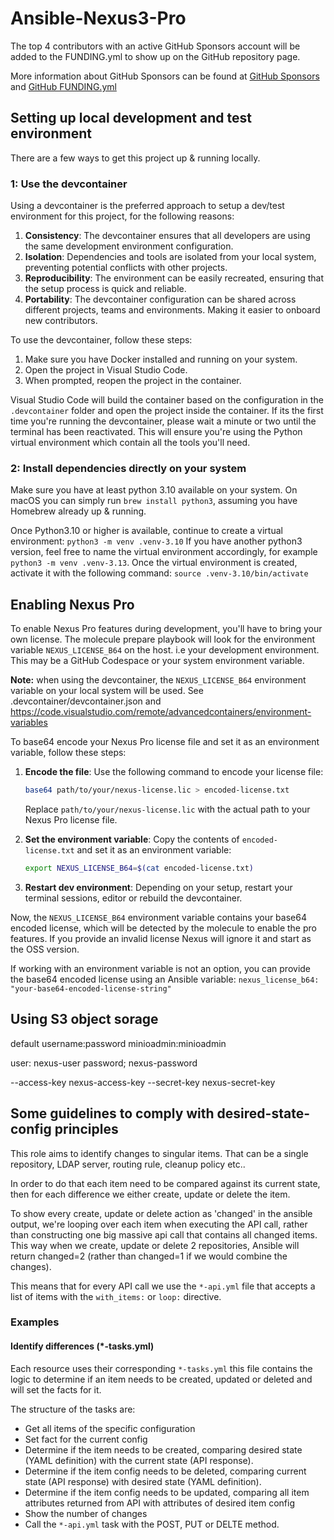 # Ansible-Nexus3-Pro

The top 4 contributors with an active GitHub Sponsors account will be added to the FUNDING.yml to show up on the GitHub repository page.

More information about GitHub Sponsors can be found at [GitHub Sponsors](https://github.com/sponsors) and [GitHub FUNDING.yml](https://docs.github.com/en/repositories/managing-your-repositorys-settings-and-features/customizing-your-repository/displaying-a-sponsor-button-in-your-repository)

## Setting up local development and test environment
There are a few ways to get this project up & running locally.

### 1: Use the devcontainer
Using a devcontainer is the preferred approach to setup a dev/test environment for this project, for the following reasons:

1. **Consistency**: The devcontainer ensures that all developers are using the same development environment configuration.
2. **Isolation**: Dependencies and tools are isolated from your local system, preventing potential conflicts with other projects.
3. **Reproducibility**: The environment can be easily recreated, ensuring that the setup process is quick and reliable.
4. **Portability**: The devcontainer configuration can be shared across different projects, teams and environments. Making it easier to onboard new contributors.

To use the devcontainer, follow these steps:

1. Make sure you have Docker installed and running on your system.
2. Open the project in Visual Studio Code.
3. When prompted, reopen the project in the container.

Visual Studio Code will build the container based on the configuration in the `.devcontainer` folder and open the project inside the container.
If its the first time you're running the devcontainer, please wait a minute or two until the terminal has been reactivated. This will ensure you're using the Python virtual environment which contain all the tools you'll need.

### 2: Install dependencies directly on your system
Make sure you have at least python 3.10 available on your system.
On macOS you can simply run `brew install python3`, assuming you have Homebrew already up & running.

Once Python3.10 or higher is available, continue to create a virtual environment:
`python3 -m venv .venv-3.10`
If you have another python3 version, feel free to name the virtual environment accordingly, for example `python3 -m venv .venv-3.13`.
Once the virtual environment is created, activate it with the following command:
`source .venv-3.10/bin/activate`

## Enabling Nexus Pro

To enable Nexus Pro features during development, you'll have to bring your own license.
The molecule prepare playbook will look for the environment variable `NEXUS_LICENSE_B64` on the host. i.e your development environment. This may be a GitHub Codespace or your system environment variable.

**Note:** when using the devcontainer, the `NEXUS_LICENSE_B64` environment variable on your local system will be used. See .devcontainer/devcontainer.json and https://code.visualstudio.com/remote/advancedcontainers/environment-variables

To base64 encode your Nexus Pro license file and set it as an environment variable, follow these steps:

1. **Encode the file**: Use the following command to encode your license file:
    ```sh
    base64 path/to/your/nexus-license.lic > encoded-license.txt
    ```
    Replace `path/to/your/nexus-license.lic` with the actual path to your Nexus Pro license file.

2. **Set the environment variable**: Copy the contents of `encoded-license.txt` and set it as an environment variable:
    ```sh
    export NEXUS_LICENSE_B64=$(cat encoded-license.txt)
    ```

3. **Restart dev environment**: Depending on your setup, restart your terminal sessions, editor or rebuild the devcontainer.

Now, the `NEXUS_LICENSE_B64` environment variable contains your base64 encoded license, which will be detected by the molecule to enable the pro features.
If you provide an invalid license Nexus will ignore it and start as the OSS version.

If working with an environment variable is not an option, you can provide the base64 encoded license using an Ansible variable: `nexus_license_b64: "your-base64-encoded-license-string"`

## Using S3 object sorage

default username:password
minioadmin:minioadmin

user: nexus-user
password; nexus-password

--access-key nexus-access-key
--secret-key nexus-secret-key

## Some guidelines to comply with desired-state-config principles

This role aims to identify changes to singular items. That can be a single repository, LDAP server, routing rule, cleanup policy etc..

In order to do that each item need to be compared against its current state, then for each difference we either create, update or delete the item.

To show every create, update or delete action as 'changed' in the ansible output, we're looping over each item when executing the API call, rather than constructing one big massive api call that contains all changed items. This way when we create, update or delete 2 repositories, Ansible will return changed=2 (rather than changed=1 if we would combine the changes).

This means that for every API call we use the `*-api.yml` file that accepts a list of items with the `with_items:` or `loop:` directive.

### Examples

#### Identify differences (*-tasks.yml)

Each resource uses their corresponding `*-tasks.yml` this file contains the logic to determine if an item needs to be created, updated or deleted and will set the facts for it.

The structure of the tasks are:
- Get all items of the specific configuration
- Set fact for the current config
- Determine if the item needs to be created, comparing desired state (YAML definition) with the current state (API response).
- Determine if the item config needs to be deleted, comparing current state (API response) with desired state (YAML definition).
- Determine if the item config needs to be updated, comparing all item attributes returned from API with attributes of desired item config
- Show the number of changes
- Call the `*-api.yml` task with the POST, PUT or DELTE method.

